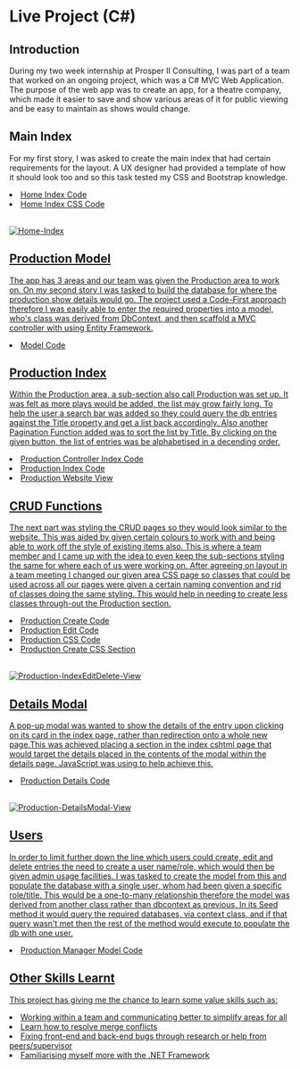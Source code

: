 <h1>Live Project (C#)</h1>

<h2>Introduction</h2>

<p>During my two week internship at Prosper II Consulting, I was part of a team that worked on an ongoing project, which was a C# MVC Web Application. The purpose of the web app was to create an app, for a theatre company, which made it easier to save and show various areas of it for public viewing and be easy to maintain as shows would change.</p>

<h2>Main Index</h2>

<p>For my first story, I was asked to create the main index that had certain requirements for the layout. A UX designer had provided a template of how it should look too and so this task tested my CSS and Bootstrap knowledge.
  
  <li><a href="./Media/Code/Home-Index-cshtml/">Home Index Code</li>
  <li><a href="./Media/Code/Home-Index-css/">Home Index CSS Code</li><br>
    
![Home-Index](https://user-images.githubusercontent.com/108291876/199376147-47689325-13dc-4f01-b296-744542e40a18.gif)

    
<h2>Production Model</h2>

<p>The app has 3 areas and our team was given the Production area to work on. On my second story I was tasked to build the database for where the production show details would go. The project used a Code-First approach therefore I was easily able to enter the required properties into a model, who's class was derived from DbContext, and then scaffold a MVC controller with using Entity Framework.</p>

  <li><a href="./Media/Code/Model-Production.png">Model Code</li>
    
<h2>Production Index</h2>
    
<p>Within the Production area, a sub-section also call Production was set up. It was felt as more plays would be added, the list may grow fairly long. To help the user a search bar was added so they could query the db entries against the Title property and get a list back accordingly. Also another Pagination Function added was to sort the list by Title. By clicking on the given button, the list of entries was be alphabetised in a decending order.</p>

  <li><a href="./Media/Code/Controller-Production/">Production Controller Index Code</li>
  <li><a href="./Media/Code/Production-Index-View/">Production Index Code</li>
  <li><a href="./Media/Website/Production-Index/">Production Website View</li>
  
<h2>CRUD Functions</h2>
  
<p>The next part was styling the CRUD pages so they would look similar to the website. This was aided by given certain colours to work with and being able to work off the style of existing items also. This is where a team member and I came up with the idea to even keep the sub-sections styling the same for where each of us were working on. After agreeing on layout in a team meeting I changed our given area CSS page so classes that could be used across all our pages were given a certain naming convention and rid of classes doing the same styling. This would help in needing to create less classes through-out the Production section.</p>

  <li><a href="./Media/Code/Production-Create-View">Production Create Code</li>
  <li><a href="./Media/Code/Production-Edit-View.png">Production Edit Code</li>
  <li><a href="./Media/Code/Production-All-css">Production CSS Code</li>
  <li><a href="./Media/Code/Production-Create-css.png">Production Create CSS Section</li><br>
    
  ![Production-IndexEditDelete-View](https://user-images.githubusercontent.com/108291876/199390097-49480af9-1274-40df-b90a-a014a991f350.gif)  
    
<h2>Details Modal</h2>
    
<p>A pop-up modal was wanted to show the details of the entry upon clicking on its card in the index page, rather than redirection onto a whole new page.This was achieved placing a section in the index cshtml page that would target the details placed in the contents of the modal within the details page. JavaScript was using to help achieve this.</p>

  <li><a href="./Media/Code/Production-Details-View">Production Details Code</li><br>

  ![Production-DetailsModal-View](https://user-images.githubusercontent.com/108291876/199390025-600bb8c2-3ecc-40d7-9689-bd37f84eb56a.gif)

<h2>Users</h2>

<p>In order to limit further down the line which users could create, edit and delete entries the need to create a user name/role, which would then be given admin usage facilities. I was tasked to create the model from this and populate the database with a single user, whom had been given a specific role/title. This would be a one-to-many relationship therefore the model was derived from another class rather than dbcontext as previous. In its Seed method it would query the required databases, via context class, and if that query wasn't met then the rest of the method would execute to populate the db with one user. </p>

  <li><a href="./Media/Code/Model-ProductionManager">Production Manager Model Code</li>
    
<h2>Other Skills Learnt</h2>
  
<p>This project has giving me the chance to learn some value skills such as:

  <li>Working within a team and communicating better to simplify areas for all</li>
  <li>Learn how to resolve merge conflicts</li>
  <li>Fixing front-end and back-end bugs through research or help from peers/supervisor</li>
  <li>Familiarising myself more with the .NET Framework</li>
